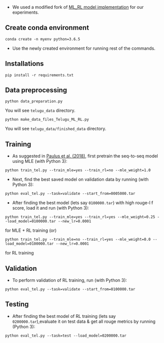 * We used a modified fork of [ML_RL model implementation](https://github.com/rohithreddy024/Text-Summarizer-Pytorch) for our experiments.


## Create conda environment
```
conda create -n myenv python=3.6.5
```
* Use the newly created environment for running rest of the commands.

## Installations
```
pip install -r requirements.txt
```

## Data preprocessing

```
python data_preparation.py
```
You will see `telugu_data` directory.

```
python make_data_files_Telugu_ML_RL.py
```
You will see `telugu_data/finished_data` directory.

## Training
* As suggested in [Paulus et al. (2018)](https://arxiv.org/pdf/1705.04304.pdf), first pretrain the seq-to-seq model using MLE (with Python 3):
```
python train_tel.py --train_mle=yes --train_rl=no --mle_weight=1.0
```
* Next, find the best saved model on validation data by running (with Python 3):
```
python eval_tel.py --task=validate --start_from=0005000.tar
```
* After finding the best model (lets say ```0100000.tar```) with high rouge-l f score, load it and run (with Python 3):
```
python train_tel.py --train_mle=yes --train_rl=yes --mle_weight=0.25 --load_model=0100000.tar --new_lr=0.0001
```
for MLE + RL training (or)
```
python train_tel.py --train_mle=no --train_rl=yes --mle_weight=0.0 --load_model=0100000.tar --new_lr=0.0001
```
for RL training

## Validation
* To perform validation of RL training, run (with Python 3):
```
python eval_tel.py --task=validate --start_from=0100000.tar 
```
## Testing
* After finding the best model of RL training (lets say ```0200000.tar```),evaluate it on test data & get all rouge metrics by running (Python 3):
```
python eval_tel.py --task=test --load_model=0200000.tar
```


